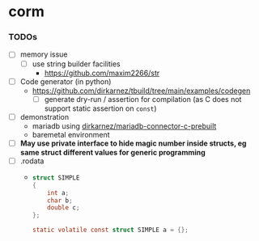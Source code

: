 corm
====
### TODOs
- [ ] memory issue
  - [ ] use string builder facilities
    - https://github.com/maxim2266/str 
- [ ] Code generator (in python)
  - https://github.com/dirkarnez/tbuild/tree/main/examples/codegen
    - [ ] generate dry-run / assertion for compilation (as C does not support static assertion on `const`) 
- [ ] demonstration
  - mariadb using [dirkarnez/mariadb-connector-c-prebuilt](https://github.com/dirkarnez/mariadb-connector-c-prebuilt)
  - baremetal environment
- [ ] **May use private interface to hide magic number inside structs, eg same struct different values for generic programming**
- [ ] .rodata
  - ```c
    struct SIMPLE
    {
        int a;
        char b;
        double c;
    };
    
    static volatile const struct SIMPLE a = {};
    ```
